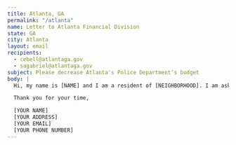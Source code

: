 ```yaml
---
title: Atlanta, GA
permalink: "/atlanta"
name: Letter to Atlanta Financial Division
state: GA
city: Atlanta
layout: email
recipients:
  - cebell@atlantaga.gov
  - sagabriel@atlantaga.gov
subject: Please decrease Atlanta's Police Department’s budget
body: |
  Hi, my name is [NAME] and I am a resident of [NEIGHBORHOOD]. I am asking to redirect money away from the Atlanta PD and into the following social services: [LIST - Community Development, COVID Relief, Education, Parks & Recreation]. I request that an emergency meeting be called before the fiscal year goes into effect in order to deny the mayor's proposed budget and reallocate these funds to resources the citizens can benefit from.

  Thank you for your time,

  [YOUR NAME]
  [YOUR ADDRESS]
  [YOUR EMAIL]
  [YOUR PHONE NUMBER]
---
```

